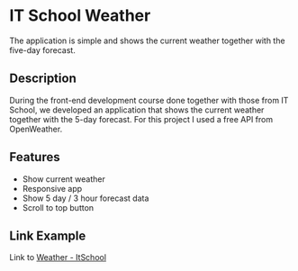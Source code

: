 # IT School Weather

The application is simple and shows the current weather together with the five-day forecast.

## Description

During the front-end development course done together with those from IT School, we developed an application that shows the current weather together with the 5-day forecast. For this project I used a free API from OpenWeather.

## Features

- Show current weather
- Responsive app
- Show 5 day / 3 hour forecast data
- Scroll to top button

## Link Example

Link to [Weather - ItSchool](https://rococo-gelato-d5dc7f.netlify.app)
